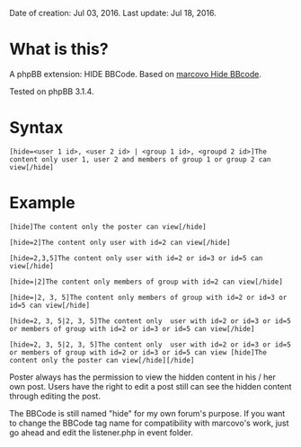 Date of creation: Jul 03, 2016.
Last update: Jul 18, 2016.

# What is this?

A phpBB extension: HIDE BBCode. Based on [marcovo Hide BBcode](https://www.phpbb.com/community/viewtopic.php?t=2279486).

Tested on phpBB 3.1.4.

# Syntax

`[hide=<user 1 id>, <user 2 id> | <group 1 id>, <groupd 2 id>]The content only user 1, user 2 and members of group 1 or group 2 can view[/hide]`

# Example

`[hide]The content only the poster can view[/hide]`

`[hide=2]The content only user with id=2 can view[/hide]`

`[hide=2,3,5]The content only user with id=2 or id=3 or id=5 can view[/hide]`

`[hide=|2]The content only members of group with id=2 can view[/hide]`

`[hide=|2, 3, 5]The content only members of group with id=2 or id=3 or id=5 can view[/hide]`

`[hide=2, 3, 5|2, 3, 5]The content only  user with id=2 or id=3 or id=5 or members of group with id=2 or id=3 or id=5 can view[/hide]`

`[hide=2, 3, 5|2, 3, 5]The content only  user with id=2 or id=3 or id=5 or members of group with id=2 or id=3 or id=5 can view
[hide]The content only the poster can view[/hide][/hide]`

Poster always has the permission to view the hidden content in his / her own post. Users have the right to edit a post still can see the hidden content through editing the post.

The BBCode is still named "hide" for my own forum's purpose. If you want to change the BBCode tag name for compatibility with marcovo's work, just go ahead and edit the listener.php in event folder.
